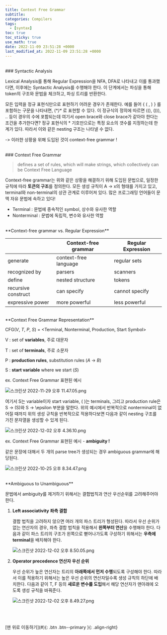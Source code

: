 ```yaml
---
title: Context Free Grammar
subtitle: 
categories: Compilers
tags:
  - [syntax]
toc: true
toc_sticky: true
use_math: true
date: 2022-11-09 23:51:28 +0000
last_modified_at: 2022-11-09 23:51:28 +0000
---
```


<br/>
### Syntactic Analysis

Lexical Analysis를 통해 Regular Expression을 NFA, DFA로 나타내고 이를 통과했다면, 이후에는 Syntactic Analysis를 수행해야 한다. 이 단계에서는 파싱을 통해 token의 구조와 문법을 체크하고,  파싱 트리를 반환한다. 

모든 입력을 정규 표현식만으로 표현하기 어려운 경우가 존재한다. 예를 들어 { ( , ) } 를 포함하는 구문을 나타내면, (\**)\** 로 표현할 수 있다. 이 정규식의 정의에 따르면 ((), ())), .. 등이 경우의 수에 포함되는데 여기서 open brace와 close brace가 같아야 한다는 조건을 추가한다면?  정규 표현식의 \* 기호만으로는 특정 요소의 갯수를 지정하는데 한계가 있다. 따라서 이와 같은 nesting 구조는 나타낼 수 없다.

-> 이러한 상황을 위해 도입된 것이 context-free grammar !


<br/>
### Context Free Grammar

> defines a set of rules, which will make strings, which collectively can be Context Free Language
> 

Context-free grammar는 위와 같은 상황을 해결하기 위해 도입된 문법으로, 일정한 규칙에 따라 **토큰의 구조**를 정의한다. 모든 생성 규칙이 A -> x의 형태를 가지고 있고, terminal와 non-terminal의 상관 관계로 이루어져 있다. 많은 프로그래밍 언어들이 문맥 자유 문법에 속하고 있다!

- Terminal : 문법에 종속적인 symbol, 상수와 유사한 역할
- Nonterminal : 문법에 독립적, 변수와 유사한 역할
<br/>
**Context-free grammar vs. Regular Expression**

|  | Context-free grammar | Regular Expression |
| --- | --- | --- |
| generate | context-free language | regular sets |
| recognized by | parsers | scanners |
| define | nested structure | tokens |
| recursive construct | can specify  | cannot specify  |
| expressive power | more powerful | less powerful |
<br/>
**Context Free Grammar Representation**

CFG(*V*, *T*, *P*, *S*) = <Terminal, Nonterminal, Production, Start Symbol>

V : set of **variables**, 주로 대문자

T : set of **terminals**, 주로 소문자 

P : **production rules**,  substitution rules (*A* → *B*)

S : **start variable** where we start (*S*)

ex. Context Free Grammar 표현된 예시

![스크린샷 2022-11-29 오후 11.47.05.png](Context%20Free%20Grammar%201596b462fc53437cba3d2d5c1dd5160a/%25E1%2584%2589%25E1%2585%25B3%25E1%2584%258F%25E1%2585%25B3%25E1%2584%2585%25E1%2585%25B5%25E1%2586%25AB%25E1%2584%2589%25E1%2585%25A3%25E1%2586%25BA_2022-11-29_%25E1%2584%258B%25E1%2585%25A9%25E1%2584%2592%25E1%2585%25AE_11.47.05.png)

여기서 S는 variable이자 start variable,  ( )는 terminals, 그리고 production rule은 S -> (S)와 S -> \epsilon 부분을 말한다. 위의 예시에서 반복적으로 nonterminal이 없어질 때까지 위의 생성 규칙을 반복적으로 적용하다보면 다음과 같이 nesting 구조를 가진 문자열을 생성할 수 있게 된다. 

![스크린샷 2022-12-02 오후 4.36.10.png](Context%20Free%20Grammar%201596b462fc53437cba3d2d5c1dd5160a/%25E1%2584%2589%25E1%2585%25B3%25E1%2584%258F%25E1%2585%25B3%25E1%2584%2585%25E1%2585%25B5%25E1%2586%25AB%25E1%2584%2589%25E1%2585%25A3%25E1%2586%25BA_2022-12-02_%25E1%2584%258B%25E1%2585%25A9%25E1%2584%2592%25E1%2585%25AE_4.36.10.png)

ex. Context Free Grammar 표현된 예시 - **ambiguity !**

같은 문장에 대해서 두 개의 parse tree가 생성되는 경우 ambiguous grammar에 해당된다. 

![스크린샷 2022-10-25 오후 8.34.47.png](Context%20Free%20Grammar%201596b462fc53437cba3d2d5c1dd5160a/%25E1%2584%2589%25E1%2585%25B3%25E1%2584%258F%25E1%2585%25B3%25E1%2584%2585%25E1%2585%25B5%25E1%2586%25AB%25E1%2584%2589%25E1%2585%25A3%25E1%2586%25BA_2022-10-25_%25E1%2584%258B%25E1%2585%25A9%25E1%2584%2592%25E1%2585%25AE_8.34.47.png)

<br/>
**Ambiguous to Unambiguous**

문법에서 ambiguity를 제거하기 위해서는 결합법칙과 연산 우선순위를 고려해주어야 한다. 

1. **Left associativity 좌측 결합**
    
    결합 법칙을 고려하지 않으면 여러 개의 파스 트리가 형성된다. 따라서 우선 순위가 없는 연산자의 경우, 좌측 결합 법칙을 적용해서 **왼쪽부터 연산**을 수행해야 한다. 다음과 같이 파스 트리의 구조가 왼쪽으로 뻗어나가도록 구성하기 위해서는 **우측에 terminal**을 배치해야 한다. 
    
    ![스크린샷 2022-12-02 오후 8.50.05.png](Context%20Free%20Grammar%201596b462fc53437cba3d2d5c1dd5160a/%25E1%2584%2589%25E1%2585%25B3%25E1%2584%258F%25E1%2585%25B3%25E1%2584%2585%25E1%2585%25B5%25E1%2586%25AB%25E1%2584%2589%25E1%2585%25A3%25E1%2586%25BA_2022-12-02_%25E1%2584%258B%25E1%2585%25A9%25E1%2584%2592%25E1%2585%25AE_8.50.05.png)
    
2. **Operator precedence 연산자 우선 순위**
    
    우선 순위가 높은 연산자는 트리의 **아래쪽에서 먼저 수행**되도록 구성해야 한다. 따라서 이를 적용하기 위해서는 높은 우선 순위의 연산자일수록 생성 규칙의 하단에 배치한다. 다음과 같이 T, F 등의 **새로운 변수를 도입**해서 해당 연산자가 맨아래에 오도록 생성 규칙을 바꿔준다. 
    
    ![스크린샷 2022-12-02 오후 8.49.27.png](Context%20Free%20Grammar%201596b462fc53437cba3d2d5c1dd5160a/%25E1%2584%2589%25E1%2585%25B3%25E1%2584%258F%25E1%2585%25B3%25E1%2584%2585%25E1%2585%25B5%25E1%2586%25AB%25E1%2584%2589%25E1%2585%25A3%25E1%2586%25BA_2022-12-02_%25E1%2584%258B%25E1%2585%25A9%25E1%2584%2592%25E1%2585%25AE_8.49.27.png)


<br/>   
<br/><br/>
[맨 위로 이동하기](#){: .btn .btn--primary }{: .align-right}
